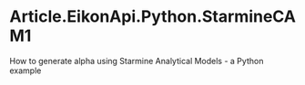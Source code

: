 # Article.EikonApi.Python.StarmineCAM1
How to generate alpha using Starmine Analytical Models - a Python example
